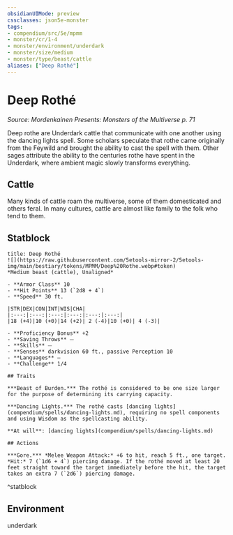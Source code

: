 ```yaml
---
obsidianUIMode: preview
cssclasses: json5e-monster
tags:
- compendium/src/5e/mpmm
- monster/cr/1-4
- monster/environment/underdark
- monster/size/medium
- monster/type/beast/cattle
aliases: ["Deep Rothé"]
---
```

# Deep Rothé
*Source: Mordenkainen Presents: Monsters of the Multiverse p. 71*  

Deep rothe are Underdark cattle that communicate with one another using the dancing lights spell. Some scholars speculate that rothe came originally from the Feywild and brought the ability to cast the spell with them. Other sages attribute the ability to the centuries rothe have spent in the Underdark, where ambient magic slowly transforms everything.

## Cattle

Many kinds of cattle roam the multiverse, some of them domesticated and others feral. In many cultures, cattle are almost like family to the folk who tend to them.

## Statblock

```ad-statblock
title: Deep Rothé
![](https://raw.githubusercontent.com/5etools-mirror-2/5etools-img/main/bestiary/tokens/MPMM/Deep%20Rothe.webp#token)
*Medium beast (cattle), Unaligned*

- **Armor Class** 10 
- **Hit Points** 13 (`2d8 + 4`)
- **Speed** 30 ft.

|STR|DEX|CON|INT|WIS|CHA|
|:---:|:---:|:---:|:---:|:---:|:---:|
|18 (+4)|10 (+0)|14 (+2)| 2 (-4)|10 (+0)| 4 (-3)|

- **Proficiency Bonus** +2
- **Saving Throws** ⏤
- **Skills** ⏤
- **Senses** darkvision 60 ft., passive Perception 10
- **Languages** —
- **Challenge** 1/4

## Traits

***Beast of Burden.*** The rothé is considered to be one size larger for the purpose of determining its carrying capacity.

***Dancing Lights.*** The rothé casts [dancing lights](compendium/spells/dancing-lights.md), requiring no spell components and using Wisdom as the spellcasting ability.

**At will**: [dancing lights](compendium/spells/dancing-lights.md)

## Actions

***Gore.*** *Melee Weapon Attack:* +6 to hit, reach 5 ft., one target. *Hit:* 7 (`1d6 + 4`) piercing damage. If the rothé moved at least 20 feet straight toward the target immediately before the hit, the target takes an extra 7 (`2d6`) piercing damage.
```
^statblock

## Environment

underdark